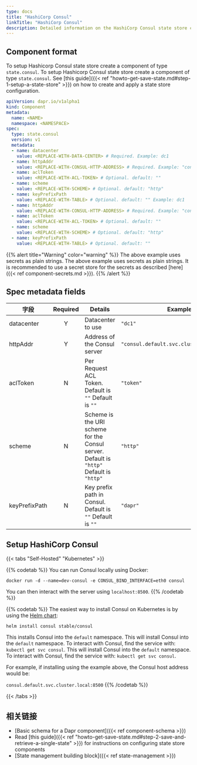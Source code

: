 ```yaml
---
type: docs
title: "HashiCorp Consul"
linkTitle: "HashiCorp Consul"
description: Detailed information on the HashiCorp Consul state store component
--- 
```


## Component format

To setup Hashicorp Consul state store create a component of type `state.consul`. To setup Hashicorp Consul state store create a component of type `state.consul`. See [this guide]({{< ref "howto-get-save-state.md#step-1-setup-a-state-store" >}}) on how to create and apply a state store configuration.


```yaml
apiVersion: dapr.io/v1alpha1
kind: Component
metadata:
  name: <NAME>
  namespace: <NAMESPACE>
spec:
  type: state.consul
  version: v1
  metadata:
  - name: datacenter
    value: <REPLACE-WITH-DATA-CENTER> # Required. Example: dc1
  - name: httpAddr
    value: <REPLACE-WITH-CONSUL-HTTP-ADDRESS> # Required. Example: "consul.default.svc.cluster.local:8500"
  - name: aclToken
    value: <REPLACE-WITH-ACL-TOKEN> # Optional. default: ""
  - name: scheme
    value: <REPLACE-WITH-SCHEME> # Optional. default: "http"
  - name: keyPrefixPath
    value: <REPLACE-WITH-TABLE> # Optional. default: "" Example: dc1
  - name: httpAddr
    value: <REPLACE-WITH-CONSUL-HTTP-ADDRESS> # Required. Example: "consul.default.svc.cluster.local:8500"
  - name: aclToken
    value: <REPLACE-WITH-ACL-TOKEN> # Optional. default: ""
  - name: scheme
    value: <REPLACE-WITH-SCHEME> # Optional. default: "http"
  - name: keyPrefixPath
    value: <REPLACE-WITH-TABLE> # Optional. default: ""
```

{{% alert title="Warning" color="warning" %}}
The above example uses secrets as plain strings. The above example uses secrets as plain strings. It is recommended to use a secret store for the secrets as described [here]({{< ref component-secrets.md >}}).
{{% /alert %}}

## Spec metadata fields

| 字段            | Required | Details                                                                                 | Example                                   |
| ------------- |:--------:| --------------------------------------------------------------------------------------- | ----------------------------------------- |
| datacenter    |    Y     | Datacenter to use                                                                       | `"dc1"`                                   |
| httpAddr      |    Y     | Address of the Consul server                                                            | `"consul.default.svc.cluster.local:8500"` |
| aclToken      |    N     | Per Request ACL Token. Default is `""` Default is `""`                                  | `"token"`                                 |
| scheme        |    N     | Scheme is the URI scheme for the Consul server. Default is `"http"` Default is `"http"` | `"http"`                                  |
| keyPrefixPath |    N     | Key prefix path in Consul. Default is `""` Default is `""`                              | `"dapr"`                                  |

## Setup HashiCorp Consul

{{< tabs "Self-Hosted" "Kubernetes" >}}

{{% codetab %}}
You can run Consul locally using Docker:

```
docker run -d --name=dev-consul -e CONSUL_BIND_INTERFACE=eth0 consul
```

You can then interact with the server using `localhost:8500`.
{{% /codetab %}}

{{% codetab %}}
The easiest way to install Consul on Kubernetes is by using the [Helm chart](https://github.com/helm/charts/tree/master/stable/consul):

```
helm install consul stable/consul
```

This installs Consul into the `default` namespace. This will install Consul into the `default` namespace. To interact with Consul, find the service with: `kubectl get svc consul`. This will install Consul into the `default` namespace. To interact with Consul, find the service with: `kubectl get svc consul`.

For example, if installing using the example above, the Consul host address would be:

`consul.default.svc.cluster.local:8500`
{{% /codetab %}}

{{< /tabs >}}

## 相关链接
- [Basic schema for a Dapr component]({{< ref component-schema >}})
- Read [this guide]({{< ref "howto-get-save-state.md#step-2-save-and-retrieve-a-single-state" >}}) for instructions on configuring state store components
- [State management building block]({{< ref state-management >}})
